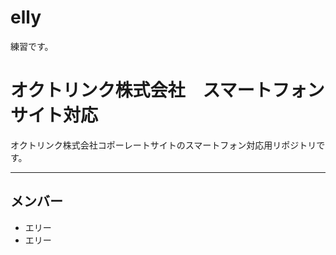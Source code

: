 # elly
練習です。

# オクトリンク株式会社　スマートフォンサイト対応
オクトリンク株式会社コポーレートサイトのスマートフォン対応用リポジトリです。

---

## メンバー

* エリー
* エリー